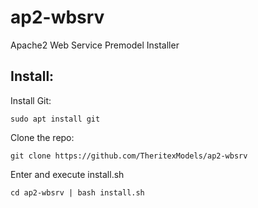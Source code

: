 # ap2-wbsrv
Apache2 Web Service Premodel Installer
<!--Made by Andres Ruslan Abadias Otal-->

## Install:
Install Git:
```
sudo apt install git
```
Clone the repo:
```
git clone https://github.com/TheritexModels/ap2-wbsrv
```
Enter and execute install.sh
```
cd ap2-wbsrv | bash install.sh
```